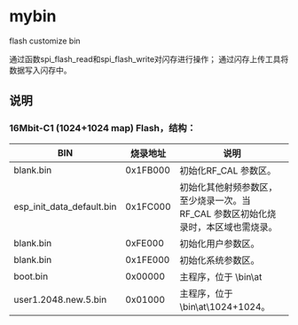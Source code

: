 # mybin
 flash customize bin

 通过函数spi_flash_read和spi_flash_write对闪存进行操作；
 通过闪存上传工具将数据写入闪存中。
 
 
 
## 说明
 
### 16Mbit-C1 (1024+1024 map) Flash，结构：
BIN|烧录地址|说明
------------------|---------------|-------------------------------
blank.bin|0x1FB000|初始化RF_CAL 参数区。
esp_init_data_default.bin|0x1FC000|初始化其他射频参数区，至少烧录一次。当 RF_CAL 参数区初始化烧录时，本区域也需烧录。
blank.bin|0xFE000|初始化⽤户参数区。
blank.bin|0x1FE000|初始化系统参数区。
boot.bin|0x00000|主程序，位于 \bin\at
user1.2048.new.5.bin|0x01000|主程序，位于 \bin\at\1024+1024。